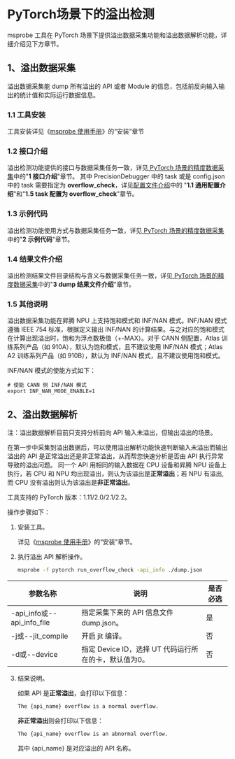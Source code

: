 # **PyTorch场景下的溢出检测**

msprobe 工具在 PyTorch 场景下提供溢出数据采集功能和溢出数据解析功能，详细介绍见下方章节。

## 1、溢出数据采集

溢出数据采集能 dump 所有溢出的 API 或者 Module 的信息，包括前反向输入输出的统计值和实际运行数据信息。

### 1.1 工具安装

工具安装详见《[msprobe 使用手册](../README.md)》的“安装”章节

### 1.2 接口介绍

溢出检测功能提供的接口与数据采集任务一致，详见[ PyTorch 场景的精度数据采集](./05.data_dump_PyTorch.md)中的"**1 接口介绍**"章节。
其中 PrecisionDebugger 中的 task 或是 config.json 中的 task 需要指定为 **overflow_check**，详见[配置文件介绍](./02.config_introduction.md)中的
"**1.1 通用配置介绍**"和"**1.5 task 配置为 overflow_check**"章节。

### 1.3 示例代码

溢出检测功能使用方式与数据采集任务一致，详见[ PyTorch 场景的精度数据采集](./05.data_dump_PyTorch.md)中的"**2 示例代码**"章节。

### 1.4 结果文件介绍

溢出检测结果文件目录结构与含义与数据采集任务一致，详见[ PyTorch 场景的精度数据采集](./05.data_dump_PyTorch.md)中的"**3 dump 结果文件介绍**"章节。

### 1.5 其他说明

溢出数据采集功能在昇腾 NPU 上支持饱和模式和 INF/NAN 模式。INF/NAN 模式遵循 IEEE 754 标准，根据定义输出 INF/NAN 的计算结果。与之对应的饱和模式在计算出现溢出时，饱和为浮点数极值（+-MAX）。对于 CANN 侧配置，Atlas 训练系列产品（如 910A），默认为饱和模式，且不建议使用 INF/NAN 模式；Atlas A2 训练系列产品（如 910B），默认为 INF/NAN 模式，且不建议使用饱和模式。

INF/NAN 模式的使能方式如下：

```Shell
# 使能 CANN 侧 INF/NAN 模式
export INF_NAN_MODE_ENABLE=1
```

## 2、溢出数据解析

注：溢出数据解析目前只支持分析前向 API 输入未溢出，但输出溢出的场景。

在第一步中采集到溢出数据后，可以使用溢出解析功能快速判断输入未溢出而输出溢出的 API 是正常溢出还是非正常溢出，从而帮您快速分析是否由 API 执行异常导致的溢出问题。
同一个 API 用相同的输入数据在 CPU 设备和昇腾 NPU 设备上执行，若 CPU 和 NPU 均出现溢出，则认为该溢出是**正常溢出**；若 NPU 有溢出, 而 CPU 没有溢出则认为该溢出是**非正常溢出**。

工具支持的 PyTorch 版本：1.11/2.0/2.1/2.2。

操作步骤如下：

1. 安装工具。

   详见《[msprobe 使用手册](../README.md)》的“安装”章节。

2. 执行溢出 API 解析操作。

   ```bash
   msprobe -f pytorch run_overflow_check -api_info ./dump.json
   ```
   
| 参数名称                   | 说明                                 | 是否必选 |
| -------------------------- |------------------------------------| -------- |
| -api_info或--api_info_file | 指定采集下来的 API 信息文件 dump.json。        | 是       |
| -j或--jit_compile          | 开启 jit 编译。                         | 否       |
| -d或--device               | 指定 Device ID，选择 UT 代码运行所在的卡，默认值为0。 | 否       |

3. 结果说明。

   如果 API 是**正常溢出**，会打印以下信息：

    ```bash
   The {api_name} overflow is a normal overflow.
   ```

    **非正常溢出**则会打印以下信息：

    ```bash
   The {api_name} overflow is an abnormal overflow.
   ```

   其中 {api_name} 是对应溢出的 API 名称。
